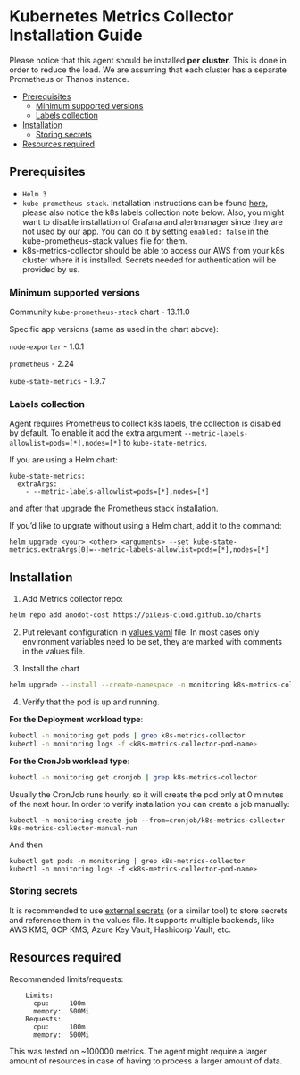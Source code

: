 # Kubernetes Metrics Collector Installation Guide

Please notice that this agent should be installed **per cluster**. This is done in order to reduce the load. We are assuming that each cluster has a separate Prometheus or Thanos instance. 

- [Prerequisites](#prerequisites)
  * [Minimum supported versions](#minimum-supported-versions)
  * [Labels collection](#labels-collection)
- [Installation](#installation)
  * [Storing secrets](#storing-secrets)
- [Resources required](#resources-required)

## Prerequisites

- `Helm 3`
- `kube-prometheus-stack`. Installation instructions can be found [here](https://github.com/prometheus-community/helm-charts/tree/main/charts/kube-prometheus-stack), please also notice the k8s labels collection note below. Also, you might want to disable installation of Grafana and alertmanager since they are not used by our app. You can do it by setting `enabled: false` in the kube-prometheus-stack values file for them.
- k8s-metrics-collector should be able to access our AWS from your k8s cluster where it is installed. Secrets needed for authentication will be provided by us.

### Minimum supported versions

Community `kube-prometheus-stack` chart - 13.11.0

Specific app versions (same as used in the chart above):

`node-exporter` - 1.0.1

`prometheus` - 2.24

`kube-state-metrics` - 1.9.7

### Labels collection
Agent requires Prometheus to collect k8s labels, the collection is disabled by default. To enable it add the extra argument `--metric-labels-allowlist=pods=[*],nodes=[*]` to `kube-state-metrics`.

If you are using a Helm chart:
```
kube-state-metrics:
  extraArgs:
    - --metric-labels-allowlist=pods=[*],nodes=[*]
```
and after that upgrade the Prometheus stack installation.

If you’d like to upgrate without using a Helm chart, add it to the command:
```
helm upgrade <your> <other> <arguments> --set kube-state-metrics.extraArgs[0]=--metric-labels-allowlist=pods=[*],nodes=[*]
```


## Installation

1. Add Metrics collector repo:

```bash
helm repo add anodot-cost https://pileus-cloud.github.io/charts
```

2. Put relevant configuration in [values.yaml](https://github.com/pileus-cloud/charts/blob/main/helm-chart-sources/k8s-metrics-collector/values.yaml) file. In most cases only environment variables need to be set, they are marked with comments in the values file.

3. Install the chart

```bash
helm upgrade --install --create-namespace -n monitoring k8s-metrics-collector anodot-cost/k8s-metrics-collector -f values.yaml
```

4. Verify that the pod is up and running. 

**For the Deployment workload type**:
```bash
kubectl -n monitoring get pods | grep k8s-metrics-collector
kubectl -n monitoring logs -f <k8s-metrics-collector-pod-name>
```

**For the CronJob workload type**:
```bash
kubectl -n monitoring get cronjob | grep k8s-metrics-collector
```
Usually the CronJob runs hourly, so it will create the pod only at 0 minutes of the next hour. In order to verify installation you can create a job manually:
```
kubectl -n monitoring create job --from=cronjob/k8s-metrics-collector k8s-metrics-collector-manual-run
```
And then
```
kubectl get pods -n monitoring | grep k8s-metrics-collector
kubectl -n monitoring logs -f <k8s-metrics-collector-pod-name>
```

### Storing secrets
It is recommended to use [external secrets](https://github.com/external-secrets/external-secrets) (or a similar tool) to store secrets and reference them in the values file. It supports multiple backends, like AWS KMS, GCP KMS, Azure Key Vault, Hashicorp Vault, etc.

## Resources required

Recommended limits/requests:

```
    Limits:
      cpu:     100m
      memory:  500Mi
    Requests:
      cpu:     100m
      memory:  500Mi
```
This was tested on ~100000 metrics. The agent might require a larger amount of resources in case of having to process a larger amount of data.
